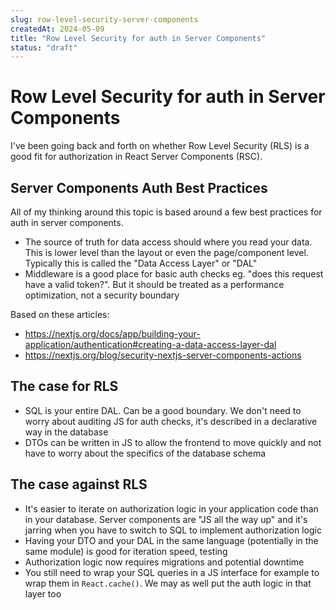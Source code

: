 ```yaml
---
slug: row-level-security-server-components
createdAt: 2024-05-09
title: "Row Level Security for auth in Server Components"
status: "draft"
---
```


# Row Level Security for auth in Server Components

I've been going back and forth on whether Row Level Security (RLS) is a good fit for authorization in React Server Components (RSC).

## Server Components Auth Best Practices

All of my thinking around this topic is based around a few best practices for auth in server components.

- The source of truth for data access should where you read your data. This is lower level than the layout or even the page/component level. Typically this is called the "Data Access Layer" or "DAL"
- Middleware is a good place for basic auth checks eg. "does this request have a valid token?". But it should be treated as a performance optimization, not a security boundary

Based on these articles:

- https://nextjs.org/docs/app/building-your-application/authentication#creating-a-data-access-layer-dal
- https://nextjs.org/blog/security-nextjs-server-components-actions

## The case for RLS

- SQL is your entire DAL. Can be a good boundary. We don't need to worry about auditing JS for auth checks, it's described in a declarative way in the database
- DTOs can be written in JS to allow the frontend to move quickly and not have to worry about the specifics of the database schema

## The case against RLS

- It's easier to iterate on authorization logic in your application code than in your database. Server components are "JS all the way up" and it's jarring when you have to switch to SQL to implement authorization logic
- Having your DTO and your DAL in the same language (potentially in the same module) is good for iteration speed, testing
- Authorization logic now requires migrations and potential downtime
- You still need to wrap your SQL queries in a JS interface for example to wrap them in `React.cache()`. We may as well put the auth logic in that layer too
